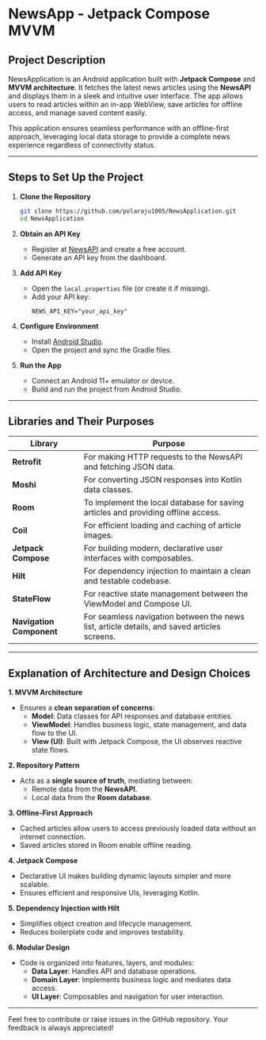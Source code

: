 # NewsApp - Jetpack Compose MVVM

## Project Description
NewsApplication is an Android application built with **Jetpack Compose** and **MVVM architecture**. It fetches the latest news articles using the **NewsAPI** and displays them in a sleek and intuitive user interface. The app allows users to read articles within an in-app WebView, save articles for offline access, and manage saved content easily.

This application ensures seamless performance with an offline-first approach, leveraging local data storage to provide a complete news experience regardless of connectivity status.

---

## Steps to Set Up the Project

1. **Clone the Repository**
   ```bash
   git clone https://github.com/polaraju1005/NewsApplication.git
   cd NewsApplication
   ```

2. **Obtain an API Key**
   - Register at [NewsAPI](https://newsapi.org/) and create a free account.
   - Generate an API key from the dashboard.

3. **Add API Key**
   - Open the `local.properties` file (or create it if missing).
   - Add your API key:
     ```properties
     NEWS_API_KEY="your_api_key"
     ```

4. **Configure Environment**
   - Install [Android Studio](https://developer.android.com/studio).
   - Open the project and sync the Gradle files.

5. **Run the App**
   - Connect an Android 11+ emulator or device.
   - Build and run the project from Android Studio.

---

## Libraries and Their Purposes

| Library             | Purpose                                                                                  |
|---------------------|------------------------------------------------------------------------------------------|
| **Retrofit**        | For making HTTP requests to the NewsAPI and fetching JSON data.                          |
| **Moshi**           | For converting JSON responses into Kotlin data classes.                                  |
| **Room**            | To implement the local database for saving articles and providing offline access.        |
| **Coil**            | For efficient loading and caching of article images.                                     |
| **Jetpack Compose** | For building modern, declarative user interfaces with composables.                       |
| **Hilt**            | For dependency injection to maintain a clean and testable codebase.                      |
| **StateFlow**       | For reactive state management between the ViewModel and Compose UI.                      |
| **Navigation Component** | For seamless navigation between the news list, article details, and saved articles screens. |

---

## Explanation of Architecture and Design Choices

**1. MVVM Architecture**  
- Ensures a **clean separation of concerns**:
  - **Model**: Data classes for API responses and database entities.
  - **ViewModel**: Handles business logic, state management, and data flow to the UI.
  - **View (UI)**: Built with Jetpack Compose, the UI observes reactive state flows.

**2. Repository Pattern**  
- Acts as a **single source of truth**, mediating between:
  - Remote data from the **NewsAPI**.
  - Local data from the **Room database**.

**3. Offline-First Approach**  
- Cached articles allow users to access previously loaded data without an internet connection.
- Saved articles stored in Room enable offline reading.

**4. Jetpack Compose**  
- Declarative UI makes building dynamic layouts simpler and more scalable.
- Ensures efficient and responsive UIs, leveraging Kotlin.

**5. Dependency Injection with Hilt**  
- Simplifies object creation and lifecycle management.
- Reduces boilerplate code and improves testability.

**6. Modular Design**  
- Code is organized into features, layers, and modules:
  - **Data Layer**: Handles API and database operations.
  - **Domain Layer**: Implements business logic and mediates data access.
  - **UI Layer**: Composables and navigation for user interaction.

---

Feel free to contribute or raise issues in the GitHub repository. Your feedback is always appreciated!


